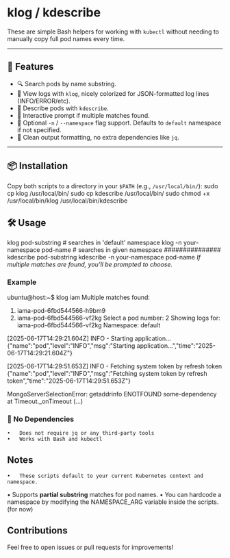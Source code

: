 # klog / kdescribe

These are simple Bash helpers for working with `kubectl` without needing to manually copy full pod names every time.

---

## 🧰 Features

- 🔍 Search pods by name substring.
- 🧾 View logs with `klog`, nicely colorized for JSON-formatted log lines (INFO/ERROR/etc).
- 📄 Describe pods with `kdescribe`.
- 🚀 Interactive prompt if multiple matches found.
- 🧭 Optional `-n` / `--namespace` flag support. Defaults to `default` namespace if not specified.
- 🧼 Clean output formatting, no extra dependencies like `jq`.

---

## 📦 Installation
Copy both scripts to a directory in your `$PATH` (e.g., `/usr/local/bin/`):
   sudo cp klog /usr/local/bin/
   sudo cp kdescribe /usr/local/bin/
   sudo chmod +x /usr/local/bin/klog /usr/local/bin/kdescribe
## 🛠️ Usage
   klog pod-substring                 # searches in 'default' namespace
   klog -n your-namespace pod-name    # searches in given namespace
   ###############
   kdescribe pod-substring
   kdescribe -n your-namespace pod-name
*If multiple matches are found, you’ll be prompted to choose.*



### Example
   ubuntu@host:~$ klog iam
   Multiple matches found:
   1) iama-pod-6fbd544566-h9bm9
   2) iama-pod-6fbd544566-vf2kg
   Select a pod number: 2
   Showing logs for: iama-pod-6fbd544566-vf2kg
   Namespace: default

   [2025-06-17T14:29:21.604Z] INFO - Starting application...
   {"name":"pod","level":"INFO","msg":"Starting application...","time":"2025-06-17T14:29:21.604Z"}

   [2025-06-17T14:29:51.653Z] INFO - Fetching system token by refresh token
   {"name":"pod","level":"INFO","msg":"Fetching system token by refresh token","time":"2025-06-17T14:29:51.653Z"}

   MongoServerSelectionError: getaddrinfo ENOTFOUND some-dependency
      at Timeout._onTimeout (...)
### 🚫 No Dependencies
	•	Does not require jq or any third-party tools
	•	Works with Bash and kubectl

## Notes
	•	These scripts default to your current Kubernetes context and namespace.
   •	Supports **partial substring** matches for pod names.
	•	You can hardcode a namespace by modifying the NAMESPACE_ARG variable inside the scripts. (for now)

## Contributions
Feel free to open issues or pull requests for improvements!